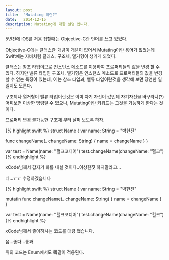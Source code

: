 ```yaml
---
layout: post
title:  "Mutating 이란?"
date:   2014-12-15
description: Mutating에 대한 설명 입니다.
---
```


5년전에 iOS를 처음 접할때는 Objective-C란 언어를 쓰고 있었다.

Objective-C에는 클래스란 개념이 개념이 없어서 Mutating이란 용어가 없었는데 Swift에는 자바처럼
클래스, 구조체, 열거형이 생기게 되었다.

클래스는 참조 타입이므로 인스턴스 메소드를 이용하여 프로퍼티들의 값을 변경 할 수 있다.
하지만 밸류 타입인 구조체, 열거형은 인스턴스 메소드로 프로퍼티들의 값을 변경 할 수 없는 특징이 있는데,
이는 참조 타입과, 밸류 타입이란것을 생각해 보면 당연한 일일지도 모른다.

구조체나 열거형이 밸류 타입이란것은 이미 자기 자신이 값인데 자기자신을 바꾸라니(?) 어찌보면 이상한
명령일 수 있으나, Mutating이란 키워드는 그것을 가능하게 한다는 것이다.

프로퍼티 변경 불가능한 구조체 부터 살펴 보도록 하자.

{% highlight swift %}
struct Name {
  var name: String = "박현진"
  
  func changeName(_ changeName: String) {
    name = changeName
  }
}

var test = Name(name: "헐크코디어")
test.changeName(changeName: "헐크")
{% endhighlight %}

xCode님께서 갑자기 화를 내실 것이다..이상한짓 하지말라고...

네...ㅠㅠ 수정하겠습니다

{% highlight swift %}
struct Name {
  var name: String = "박현진"
  
  mutatin func changeName(_ changeName: String) {
    name = changeName
  }
}

var test = Name(name: "헐크코디어")
test.changeName(changeName: "헐크")
{% endhighlight %}

xCode님께서 좋아하시는 코드를 대령 했습니다.

음...좋다...통과

위의 코드는 Enum에서도 똑같이 적용된다.
